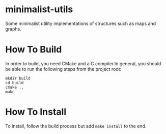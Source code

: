 # minimalist-utils

Some minimalist utility implementations of structures such as maps and graphs.

# How To Build

In order to build, you need CMake and a C compiler.In general, you should be 
able to run the following steps from the project root:
```
mkdir build
cd build
cmake ..
make
```

# How To Install

To install, follow the build process but add `make install` to the end.
